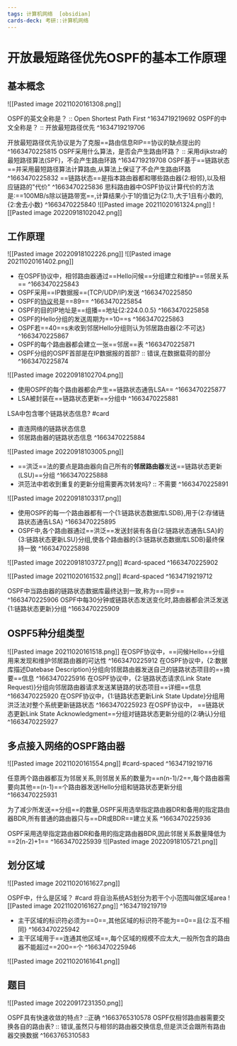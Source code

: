 ```yaml
---
tags: 计算机网络  [obsidian]
cards-deck: 考研::计算机网络
---
```



# 开放最短路径优先OSPF的基本工作原理
## 基本概念
![[Pasted image 20211020161308.png]]

OSPF的英文全称是？ :: Open Shortest Path First ^1634719219692
OSPF的中文全称是？ :: 开放最短路径优先 ^1634719219706

开放最短路径优先协议是为了克服==路由信息RIP==协议的缺点提出的
^1663470225815
OSPF采用什么算法，是否会产生路由环路？ :: 采用dijkstra的最短路径算法(SPF)，不会产生路由环路 ^1634719219708
OSPF基于==链路状态==并采用最短路径算法计算路由,从算法上保证了不会产生路由环路
^1663470225832
==链路状态==是指本路由器都和哪些路由器{2:相邻},以及相应链路的"代价"
^1663470225836
思科路由器中OSPF协议计算代价的方法是:==100MB/s除以链路带宽==,计算结果小于1的值记为{2:1},大于1且有小数的,{2:舍去小数}
^1663470225840
![[Pasted image 20211020161324.png]]
![[Pasted image 20220918102042.png]]


## 工作原理
![[Pasted image 20220918102226.png]]
![[Pasted image 20211020161402.png]]
- 在OSPF协议中，相邻路由器通过==Hello问候==分组建立和维护==邻居关系==
^1663470225843
- OSPF采用==IP数据报==(TCP/UDP/IP)发送
^1663470225850
- OSPF的[协议号](obsidian://advanced-uri?vault=IncreaseReading&filepath=%25E8%2580%2583%25E7%25A0%2594%252F408%252F%25E8%25AE%25A1%25E7%25AE%2597%25E6%259C%25BA%25E7%25BD%2591%25E7%25BB%259C%252F%25E7%25AC%25AC4%25E7%25AB%25A0%252FIPv4%25E6%2595%25B0%25E6%258D%25AE%25E6%258A%25A5%25E9%25A6%2596%25E9%2583%25A8%25E6%25A0%25BC%25E5%25BC%258F.md&heading=IPv4%25E6%2595%25B0%25E6%258D%25AE%25E6%258A%25A5%25E7%259A%2584%25E5%258D%258F%25E8%25AE%25AE)是==89==
^1663470225854
- OSPF的目的IP地址是==组播==地址{2:224.0.0.5}
^1663470225858
- OSPF的Hello分组的发送周期为==10==s
^1663470225863
- OSPF若==40==s未收到邻居Hello分组则认为邻居路由器{2:不可达}
^1663470225867
- OSPF的每个路由器都会建立一张==邻居==表
^1663470225871
- OSPF分组的OSPF首部是在IP数据报的首部? :: 错误,在数据载荷的部分 ^1663470225874

![[Pasted image 20220918102704.png]]
- 使用OSPF的每个路由器都会产生==链路状态通告LSA==
^1663470225877
- LSA被封装在==链路状态更新==分组中
^1663470225881


LSA中包含哪个链路状态信息?  #card 
- 直连网络的链路状态信息
- 邻居路由器的链路状态信息
^1663470225884

![[Pasted image 20220918103005.png]]

- ==洪泛==法的要点是路由器向自己所有的**邻居路由器**发送==链路状态更新(LSU)==分组
^1663470225888
- 洪范法中若收到重复的更新分组需要再次转发吗? :: 不需要 ^1663470225891

![[Pasted image 20220918103317.png]]
- 使用OSPF的每一个路由器都有一个{1:链路状态数据库LSDB},用于{2:存储链路状态通告LSA}
^1663470225895
- OSPF中,各个路由器通过==洪泛==发送封装有各自{2:链路状态通告LSA}的{3:链路状态更新LSU}分组,使各个路由器的{3:链路状态数据库LSDB}最终保持一致
^1663470225898

![[Pasted image 20220918103727.png]]
#card-spaced
^1663470225902

![[Pasted image 20211020161532.png]] #card-spaced 
^1634719219712

OSPF中当路由器的链路状态数据库最终达到一致,称为==同步==
^1663470225906
OSPF中每30分钟或链路状态发送变化时,路由器都会洪泛发送{1:链路状态更新}分组
^1663470225909

## OSPF5种分组类型

![[Pasted image 20211020161518.png]]
在OSPF协议中，==问候Hello==分组用来发现和维护邻居路由器的可达性
^1663470225912
在OSPF协议中，{2:数据库描述Datebase Description}分组向邻居路由器发送自己的链路状态项目的==摘要==信息
^1663470225916
在OSPF协议中，{2:链路状态请求(Link State Request)}分组向邻居路由器请求发送某链路的状态项目==详细==信息
^1663470225920
在OSPF协议中，{1:链路状态更新Link State Update}分组用洪泛法对整个系统更新链路状态
^1663470225923
在OSPF协议中， ==链路状态更新Link State Acknowledgment==分组对链路状态更新分组的{2:确认}分组
^1663470225927

## 多点接入网络的OSPF路由器

![[Pasted image 20211020161554.png]] #card-spaced 
^1634719219716

任意两个路由器都互为邻居关系,则邻居关系的数量为==n(n-1)/2==,每个路由器需要向其他==(n-1)==个路由器发送Hello分组和链路状态更新分组
^1663470225931

为了减少所发送==分组==的数量,OSPF采用选举指定路由器DR和备用的指定路由器BDR,所有普通的路由器只与==DR或BDR==建立关系
^1663470225936

OSPF采用选举指定路由器DR和备用的指定路由器BDR,因此邻居关系数量降低为==2(n-2)+1==
^1663470225939
![[Pasted image 20220918105721.png]]

## 划分区域

![[Pasted image 20211020161627.png]]

OSPF中，什么是区域？ #card
将自治系统AS划分为若干个小范围叫做区域area
![[Pasted image 20211020161627.png]]
^1634719219719

- 主干区域的标识符必须为==0==,其他区域的标识符不能为==0==且{2:互不相同}
^1663470225942
- 主干区域用于==连通其他区域==,每个区域的规模不应太大,一般所包含的路由器不能超过==200==个
^1663470225946


![[Pasted image 20211020161641.png]]


## 题目
![[Pasted image 20220917231350.png]]


OSPF具有快速收敛的特点? ::正确 ^1663765310578
OSPF仅相邻路由器需要交换各自的路由表? :: 错误,虽然只与相邻的路由器交换信息,但是洪泛会跟所有路由器交换数据 ^1663765310583

